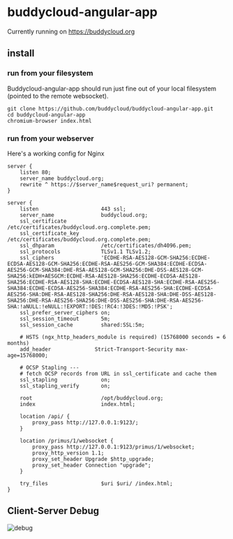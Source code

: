 # buddycloud-angular-app

Currently running on https://buddycloud.org

## install

### run from your filesystem

Buddycloud-angular-app should run just fine out of your local filesystem (pointed to the remote websocket).
```
git clone https://github.com/buddycloud/buddycloud-angular-app.git
cd buddycloud-angular-app
chromium-browser index.html 
```

### run from your webserver

Here's a working config for Nginx
```
server {
    listen 80;
    server_name buddycloud.org;
    rewrite ^ https://$server_name$request_uri? permanent;
}

server {
    listen                    443 ssl;
    server_name               buddycloud.org;
    ssl_certificate           /etc/certificates/buddycloud.org.complete.pem;
    ssl_certificate_key       /etc/certificates/buddycloud.org.complete.pem;
    ssl_dhparam               /etc/certificates/dh4096.pem;
    ssl_protocols             TLSv1.1 TLSv1.2;
    ssl_ciphers               'ECDHE-RSA-AES128-GCM-SHA256:ECDHE-ECDSA-AES128-GCM-SHA256:ECDHE-RSA-AES256-GCM-SHA384:ECDHE-ECDSA-AES256-GCM-SHA384:DHE-RSA-AES128-GCM-SHA256:DHE-DSS-AES128-GCM-SHA256:kEDH+AESGCM:ECDHE-RSA-AES128-SHA256:ECDHE-ECDSA-AES128-SHA256:ECDHE-RSA-AES128-SHA:ECDHE-ECDSA-AES128-SHA:ECDHE-RSA-AES256-SHA384:ECDHE-ECDSA-AES256-SHA384:ECDHE-RSA-AES256-SHA:ECDHE-ECDSA-AES256-SHA:DHE-RSA-AES128-SHA256:DHE-RSA-AES128-SHA:DHE-DSS-AES128-SHA256:DHE-RSA-AES256-SHA256:DHE-DSS-AES256-SHA:DHE-RSA-AES256-SHA:!aNULL:!eNULL:!EXPORT:!DES:!RC4:!3DES:!MD5:!PSK';
    ssl_prefer_server_ciphers on;
    ssl_session_timeout       5m;
    ssl_session_cache         shared:SSL:5m;

    # HSTS (ngx_http_headers_module is required) (15768000 seconds = 6 months)
    add_header              Strict-Transport-Security max-age=15768000;

    # OCSP Stapling ---
    # fetch OCSP records from URL in ssl_certificate and cache them
    ssl_stapling              on;
    ssl_stapling_verify       on;

    root                      /opt/buddycloud.org;
    index                     index.html;

    location /api/ {
        proxy_pass http://127.0.0.1:9123/;
    }

    location /primus/1/websocket {
        proxy_pass http://127.0.0.1:9123/primus/1/websocket;
        proxy_http_version 1.1;
        proxy_set_header Upgrade $http_upgrade;
        proxy_set_header Connection "upgrade";
    }

    try_files                 $uri $uri/ /index.html;
}
```

Client-Server Debug
----------
![debug](https://raw.githubusercontent.com/buddycloud/buddycloud-angular-app/master/doc/debug.png)

